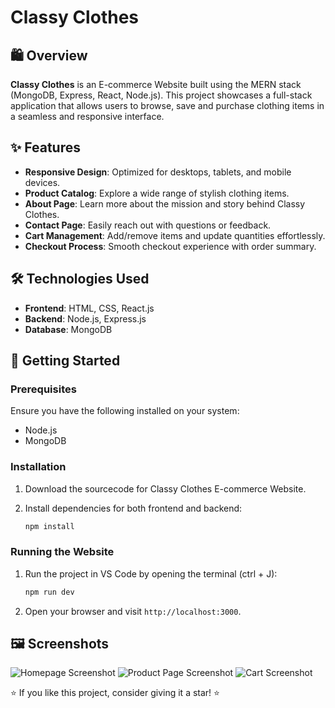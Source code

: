# Classy Clothes


## 🛍️ Overview
**Classy Clothes** is an E-commerce Website built using the MERN stack (MongoDB, Express, React, Node.js). This project showcases a full-stack application that allows users to browse, save and purchase clothing items in a seamless and responsive interface.


## ✨ Features
- **Responsive Design**: Optimized for desktops, tablets, and mobile devices.
- **Product Catalog**: Explore a wide range of stylish clothing items.
- **About Page**: Learn more about the mission and story behind Classy Clothes.
- **Contact Page**: Easily reach out with questions or feedback.
- **Cart Management**: Add/remove items and update quantities effortlessly.
- **Checkout Process**: Smooth checkout experience with order summary.


## 🛠️ Technologies Used
- **Frontend**: HTML, CSS, React.js
- **Backend**: Node.js, Express.js
- **Database**: MongoDB


## 🚀 Getting Started

### Prerequisites
Ensure you have the following installed on your system:
- Node.js
- MongoDB


### Installation
1. Download the sourcecode for Classy Clothes E-commerce Website.

2. Install dependencies for both frontend and backend:
   
   ```bash
   npm install
   ```


### Running the Website
1. Run the project in VS Code by opening the terminal (ctrl + J):
   ```bash
   npm run dev
   ```
   
3. Open your browser and visit `http://localhost:3000`.
   

## 🖼️ Screenshots
![Homepage Screenshot](#)
![Product Page Screenshot](#)
![Cart Screenshot](#)


⭐ If you like this project, consider giving it a star! ⭐
